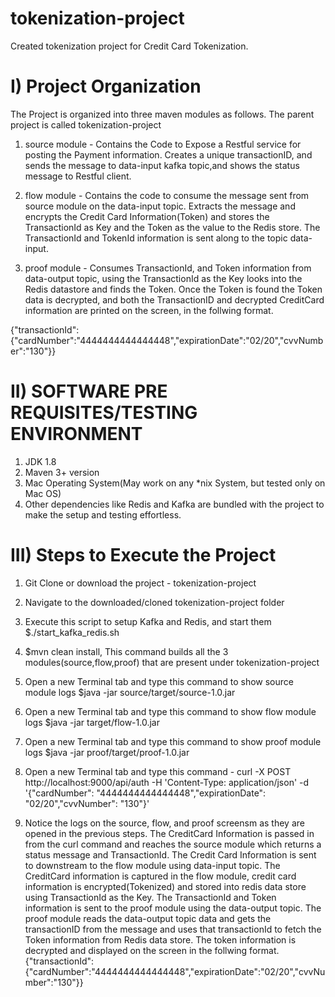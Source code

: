 # tokenization-project
Created tokenization project for Credit Card Tokenization.

# I) Project Organization

The Project is organized into three maven modules as follows. The parent project is called tokenization-project

1) source module - Contains the Code to Expose a Restful service for posting the Payment information.
Creates a unique transactionID, and sends the message to data-input kafka topic,and shows the status message to Restful client.
  
2) flow module - Contains the code to consume the message sent from source module on the data-input topic. Extracts the message and encrypts the Credit Card Information(Token) and stores the TransactionId as Key and the Token as the value to the Redis store. The TransactionId and TokenId information is sent along to the topic data-input.
  
3) proof module - Consumes TransactionId, and Token information from data-output topic, using the TransactionId as the Key looks into the Redis datastore and finds the Token. Once the Token is found the Token data is decrypted, and both the TransactionID and decrypted CreditCard information are printed on the screen, in the follwing format.

{"transactionId":{"cardNumber":"4444444444444448","expirationDate":"02/20","cvvNumber":"130"}}

# II) SOFTWARE PRE REQUISITES/TESTING ENVIRONMENT

1) JDK 1.8 
2) Maven 3+ version
3) Mac Operating System(May work on any *nix System, but tested only on Mac OS)
4) Other dependencies like Redis and Kafka are bundled with the project to make the setup and testing effortless.

  
# III) Steps to Execute the Project

1) Git Clone or download the project - tokenization-project 

2) Navigate to the downloaded/cloned tokenization-project folder

3) Execute this script to setup Kafka and Redis, and start them $./start_kafka_redis.sh

4) $mvn clean install, This command builds all the 3 modules(source,flow,proof) that are present under tokenization-project

5) Open a new Terminal tab and type this command to show source module logs $java -jar source/target/source-1.0.jar

6) Open a new Terminal tab and type this command to show flow module logs  $java -jar target/flow-1.0.jar

7) Open a new Terminal tab and type this command to show proof module logs $java -jar proof/target/proof-1.0.jar

8) Open a new Terminal tab and type this command -
curl -X POST http://localhost:9000/api/auth -H 'Content-Type: application/json' -d '{"cardNumber": "4444444444444448","expirationDate": "02/20","cvvNumber": "130"}'

9) Notice the logs on the source, flow, and proof screensm as they are opened in the previous steps. 
The CreditCard Information is passed in from the curl command and reaches the source module which returns a status message and TransactionId. 
The Credit Card Information is sent to downstream to the flow module using data-input topic. The CreditCard information is captured in the flow module, credit card information is encrypted(Tokenized) and stored into redis data store using TransactionId as the Key. 
The TransactionId and Token information is sent to the proof module using the data-output topic. 
The proof module reads the data-output topic data and gets the transactionID from the message and uses that transactionId to fetch the Token information from Redis data store. 
The token information is decrypted and displayed on the screen in the follwing format.
{"transactionId":{"cardNumber":"4444444444444448","expirationDate":"02/20","cvvNumber":"130"}}
